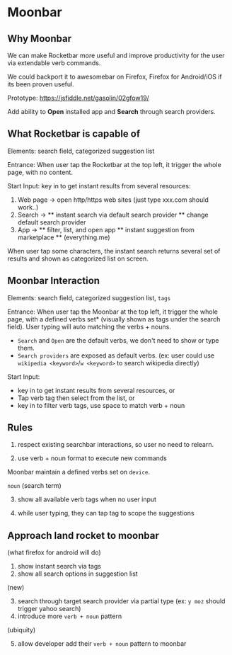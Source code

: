 # Moonbar

## Why Moonbar

We can make Rocketbar more useful and improve productivity for the user via extendable verb commands.

We could backport it to awesomebar on Firefox, Firefox for Android/iOS if its been proven useful.

Prototype: https://jsfiddle.net/gasolin/02gfow19/

Add ability to **Open** installed app and **Search** through search providers.

## What Rocketbar is capable of

Elements: search field, categorized suggestion list

Entrance: When user tap the Rocketbar at the top left, it trigger the whole page, with no content.

Start Input: key in to get instant results from several resources:

1. Web page -> open http/https web sites (just type xxx.com should work..)
2. Search ->
** instant search via default search provider
** change default search provider
3. App ->
** filter, list, and open app
** instant suggestion from marketplace
** (everything.me)

When user tap some characters, the instant search returns several set of results and shown as categorized list on screen.

## Moonbar Interaction

Elements: search field, categorized suggestion list, `tags`

Entrance: When user tap the Moonbar at the top left, it trigger the whole page, with a defined verbs set* (visually shown as tags under the search field). User typing will auto matching the verbs + nouns.

* `Search` and `Open` are the default verbs, we don't need to show or type them.
* `Search providers` are exposed as default verbs. (ex: user could use `wikipedia <keyword>`/`w <keyword>` to search wikipedia directly)

Start Input:
* key in to get instant results from several resources, or
* Tap verb tag then select from the list, or
* key in to filter verb tags, use space to match verb + noun

## Rules

1. respect existing searchbar interactions, so user no need to relearn.

2. use verb + noun format to execute new commands

Moonbar maintain a defined verbs set on `device`.

`noun` (search term)

3. show all available verb tags when no user input

4. while user typing, they can tap tag to scope the suggestions


## Approach land rocket to moonbar

(what firefox for android will do)

1. show instant search via tags
2. show all search options in suggestion list

(new)

3. search through target search provider via partial type (ex: `y moz` should trigger yahoo search)
4. introduce more `verb + noun` pattern

(ubiquity)

5. allow developer add their `verb + noun` pattern to moonbar
